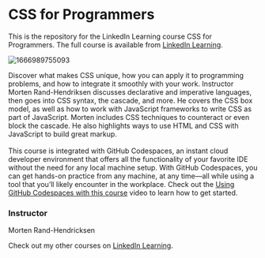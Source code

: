 # CSS for Programmers 
This is the repository for the LinkedIn Learning course CSS for Programmers. The full course is available from [LinkedIn Learning][lil-course-url].

![1666989755093](https://user-images.githubusercontent.com/28540243/200746099-dd8d3fb5-3e59-4c6a-9074-85448267171e.jpeg)


Discover what makes CSS unique, how you can apply it to programming problems, and how to integrate it smoothly with your work. Instructor Morten Rand-Hendriksen discusses declarative and imperative languages, then goes into CSS syntax, the cascade, and more. He covers the CSS box model, as well as how to work with JavaScript frameworks to write CSS as part of JavaScript. Morten includes CSS techniques to counteract or even block the cascade. He also highlights ways to use HTML and CSS with JavaScript to build great markup.<br><br>This course is integrated with GitHub Codespaces, an instant cloud developer environment that offers all the functionality of your favorite IDE without the need for any local machine setup. With GitHub Codespaces, you can get hands-on practice from any machine, at any time—all while using a tool that you’ll likely encounter in the workplace. Check out the [Using GitHub Codespaces with this course][gcs-video-url] video to learn how to get started.

### Instructor

Morten Rand-Hendricksen

Check out my other courses on [LinkedIn Learning](https://www.linkedin.com/learning/instructors/morten-rand-hendriksen).

[lil-course-url]: https://www.linkedin.com/learning/css-for-programmers
[lil-thumbnail-url]: https://media.licdn.com/dms/image/D560DAQFCpG7YreSE0A/learning-public-crop_675_1200/0/1666989755093?e=1667952000&v=beta&t=tCUU769EhNh4PhGpPWIfA2aD9v0Nn5iJp6DpazltGG4
[gcs-video-url]: https://www.linkedin.com/learning/css-for-programmers/using-github-codespaces-with-this-course
